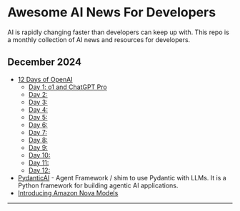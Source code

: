 # Awesome AI News For Developers

AI is rapidly changing faster than developers can keep up with. This repo is a monthly collection of AI news and resources for developers.

## December 2024

- [12 Days of OpenAI](https://openai.com/12-days/)
  - [Day 1: o1 and ChatGPT Pro](https://openai.com/index/introducing-chatgpt-pro/)
  - [Day 2: ]()
  - [Day 3: ]()
  - [Day 4: ]()
  - [Day 5: ]()
  - [Day 6: ]()
  - [Day 7: ]()
  - [Day 8: ]()
  - [Day 9: ]()
  - [Day 10: ]()
  - [Day 11: ]()
  - [Day 12: ]()
- [PydanticAI](https://ai.pydantic.dev/) - Agent Framework / shim to use Pydantic with LLMs. It is a Python framework for building agentic AI applications.
- [Introducing Amazon Nova Models](https://aws.amazon.com/ai/generative-ai/?gclid=Cj0KCQiA3sq6BhD2ARIsAJ8MRwW_cnH-GVthnqFmh1Wg1rSpSjV6z0eWvu51SP1QSGt-Y1r8kPSwzg4aAvr6EALw_wcB&trk=5052a323-ec6a-44c6-8dc7-f1197cd3a30e&sc_channel=ps&ef_id=Cj0KCQiA3sq6BhD2ARIsAJ8MRwW_cnH-GVthnqFmh1Wg1rSpSjV6z0eWvu51SP1QSGt-Y1r8kPSwzg4aAvr6EALw_wcB:G:s&s_kwcid=AL!4422!3!686122498300!p!!g!!aws%20generative%20ai!20894977914!155892715886)

---

